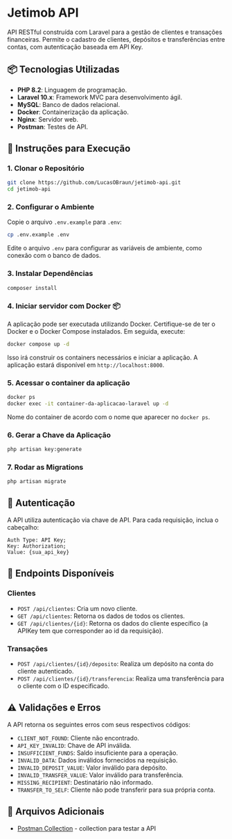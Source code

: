 # Jetimob API

API RESTful construída com Laravel para a gestão de clientes e transações financeiras. Permite o cadastro de clientes, depósitos e transferências entre contas, com autenticação baseada em API Key.

## 📦 Tecnologias Utilizadas

* **PHP 8.2**: Linguagem de programação.
* **Laravel 10.x**: Framework MVC para desenvolvimento ágil.
* **MySQL**: Banco de dados relacional.
* **Docker**: Containerização da aplicação.
* **Nginx**: Servidor web.
* **Postman**: Testes de API.

## 🚀 Instruções para Execução

### 1. Clonar o Repositório

```bash
git clone https://github.com/LucasOBraun/jetimob-api.git
cd jetimob-api
```

### 2. Configurar o Ambiente

Copie o arquivo `.env.example` para `.env`:

```bash
cp .env.example .env
```

Edite o arquivo `.env` para configurar as variáveis de ambiente, como conexão com o banco de dados.

### 3. Instalar Dependências

```bash
composer install
```

### 4. Iniciar servidor com Docker 📦
A aplicação pode ser executada utilizando Docker. Certifique-se de ter o Docker e o Docker Compose instalados. Em seguida, execute:

```bash
docker compose up -d
```

Isso irá construir os containers necessários e iniciar a aplicação.
A aplicação estará disponível em `http://localhost:8000`.

### 5. Acessar o container da aplicação

```bash
docker ps 
docker exec -it container-da-aplicacao-laravel up -d
```
Nome do container de acordo com o nome que aparecer no ```docker ps```.

### 6. Gerar a Chave da Aplicação

```bash
php artisan key:generate
```

### 7. Rodar as Migrations

```bash
php artisan migrate
```

## 🔐 Autenticação

A API utiliza autenticação via chave de API. Para cada requisição, inclua o cabeçalho:

```
Auth Type: API Key;
Key: Authorization;
Value: {sua_api_key}
```

## 🧾 Endpoints Disponíveis

### Clientes

* `POST /api/clientes`: Cria um novo cliente.
* `GET /api/clientes`: Retorna os dados de todos os clientes.
* `GET /api/clientes/{id}`: Retorna os dados do cliente específico (a APIKey tem que corresponder ao id da requisição).

### Transações

* `POST /api/clientes/{id}/deposito`: Realiza um depósito na conta do cliente autenticado.
* `POST /api/clientes/{id}/transferencia`: Realiza uma transferência para o cliente com o ID especificado.

## ⚠️ Validações e Erros

A API retorna os seguintes erros com seus respectivos códigos:

* `CLIENT_NOT_FOUND`: Cliente não encontrado.
* `API_KEY_INVALID`: Chave de API inválida.
* `INSUFFICIENT_FUNDS`: Saldo insuficiente para a operação.
* `INVALID_DATA`: Dados inválidos fornecidos na requisição.
* `INVALID_DEPOSIT_VALUE`: Valor inválido para depósito.
* `INVALID_TRANSFER_VALUE`: Valor inválido para transferência.
* `MISSING_RECIPIENT`: Destinatário não informado.
* `TRANSFER_TO_SELF`: Cliente não pode transferir para sua própria conta.


## 📁 Arquivos Adicionais

- [Postman Collection](docs/jetimob.postman_collection.json) - collection para testar a API
